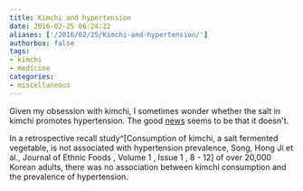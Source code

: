 ```yaml
---
title: Kimchi and hypertension
date: 2016-02-25 06:24:22
aliases: ['/2016/02/25/Kimchi-and-hypertension/']
authorbox: false
tags:
- kimchi
- medicine
categories:
- miscellaneous
---
```

Given my obsession with kimchi, I sometimes wonder whether the salt in kimchi promotes hypertension. The good [news](http://www.sciencedirect.com/science/article/pii/S2352618114000055) seems to be that it doesn't.

In a retrospective recall study^[Consumption of kimchi, a salt fermented vegetable, is not associated with hypertension prevalence, Song, Hong Ji et al., Journal of Ethnic Foods , Volume 1 , Issue 1 , 8 - 12] of over 20,000 Korean adults, there was no association between kimchi consumption and the prevalence of hypertension.
